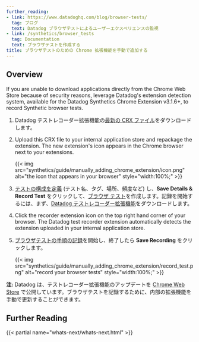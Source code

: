 ```yaml
---
further_reading:
- link: https://www.datadoghq.com/blog/browser-tests/
  tag: ブログ
  text: Datadog ブラウザテストによるユーザーエクスペリエンスの監視
- link: /synthetics/browser_tests
  tag: Documentation
  text: ブラウザテストを作成する
title: ブラウザテストのための Chrome 拡張機能を手動で追加する
---
```


## Overview

If you are unable to download applications directly from the Chrome Web Store because of security reasons, leverage Datadog's extension detection system, available for the Datadog Synthetics Chrome Extension v3.1.6+, to record Synthetic browser tests.

1. Datadog テストレコーダー拡張機能の[最新の CRX ファイル][1]をダウンロードします。
2. Upload this CRX file to your internal application store and repackage the extension. The new extension's icon appears in the Chrome browser next to your extensions.

   {{< img src="synthetics/guide/manually_adding_chrome_extension/icon.png" alt="the icon that appears in your browser" style="width:100%;" >}}

3. [テストの構成を定義][3] (テスト名、タグ、場所、頻度など) し、**Save Details &amp; Record Test** をクリックして、[ブラウザ テスト][2]を作成します。記録を開始するには、まず、[Datadog テストレコーダー拡張機能][4]をダウンロードします。
4. Click the recorder extension icon on the top right hand corner of your browser. The Datadog test recorder extension automatically detects the extension uploaded in your internal application store.
5. [ブラウザテストの手順の記録][5]を開始し、終了したら **Save Recording** をクリックします。

   {{< img src="synthetics/guide/manually_adding_chrome_extension/record_test.png" alt="record your browser tests" style="width:100%;" >}}

**注:** Datadog は、テストレコーダー拡張機能のアップデートを [Chrome Web Store][4] で公開しています。ブラウザテストを記録するために、内部の拡張機能を手動で更新することができます。

## Further Reading

{{< partial name="whats-next/whats-next.html" >}}

[1]: https://github.com/DataDog/synthetics-browser-extension
[2]: https://app.datadoghq.com/synthetics/browser/create
[3]: /ja/synthetics/browser_tests/#test-configuration
[4]: https://chrome.google.com/webstore/detail/datadog-test-recorder/kkbncfpddhdmkfmalecgnphegacgejoa?hl=en
[5]: /ja/synthetics/browser_tests/#record-your-steps